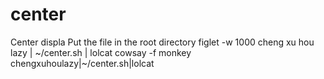# center
Center displa
Put the file in the root directory
figlet -w 1000 cheng xu hou lazy | ~/center.sh | lolcat
cowsay -f monkey chengxuhoulazy|~/center.sh|lolcat
